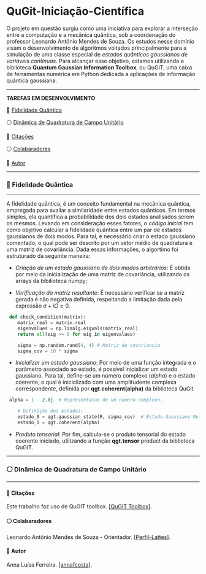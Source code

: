 # QuGit-Iniciação-Científica

O projeto em questão surgiu como uma iniciativa para explorar a interseção entre a computação e a mecânica quântica, sob a coordenação do professor Leonardo Antônio Mendes de Souza. Os estudos nesse domínio visam o desenvolvimento de algoritmos voltados principalmente para a simulação de uma classe especial de *estados quânticos gaussianos de variáveis contínuas*. Para alcançar esse objetivo, estamos utilizando a biblioteca **Quantum Gaussian Information Toolbox**, ou QuGIT, uma caixa de ferramentas numérica em Python dedicada a aplicações de informação quântica gaussiana.
___

**TAREFAS EM DESENVOLVIMENTO**

🔵 [Fidelidade Quântica](#Objetivos-1)

<div id="Objetivos-1">
<!-- Seu conteúdo para a Objetivos -->
</div>

⚪ [Dinâmica de Quadratura de Campo Unitário](#autores-4)

<div id="autores-4">
<!-- Seu conteúdo para Autores -->
</div>

🔵 [Citações](#autores-3)

<div id="autores-3">
<!-- Seu conteúdo para Autores -->
</div>

⚪ [Colabaradores](#colab-4)

<div id="colab-4">
<!-- Seu conteúdo para Autores -->
</div>

🔵 [Autor](#autor-5)

<div id="autor-5">
<!-- Seu conteúdo para Autores -->
</div>

___

### 🔵 Fidelidade Quântica
___

A fidelidade quântica, é um conceito fundamental na mecânica quântica, empregada para avaliar a similaridade entre estados quânticos. Em termos simples, ela quantifica a probabilidade dos dois estados analisados serem os mesmos. Levando em consideração esses fatores, o *código inicial* tem como objetivo calcular a fidelidade quântica entre um par de estados gaussianos de dois modos. Para tal, é necessário criar o estado gaussiano comentado, o qual pode ser descrito por um vetor médio de quadratura e uma matriz de covariância. Dada essas informações, o algortimo foi estruturado da seguinte maneira:

* *Criação de um estado gaussiano de dois modos arbitrários*: É obtida por meio da inicialização de uma matriz de covariância, utilizando os arrays da bibilioteca numpy;
 
 * *Verificação da matriz resultante*: É necessário verificar se a matriz gerada é não negativa definida, respeitando a limitação dada pela expressão $σ + iΩ ≥ 0$.

```python
 def check_condition(matrix):
    matrix_real = matrix.real
    eigenvalues = np.linalg.eigvals(matrix_real)
    return all(eig >= 0 for eig in eigenvalues)

    sigma = np.random.rand(4, 4) # Matriz de covariancia
    sigma_cov = 10 * sigma 
```

* *Inicializar um estado gaussiano*: Por meio de uma função integrada e o parâmetro associado ao estado, é possível inicializar um estado gaussiano. Para tal, define-se um número complexo $(alpha)$ e o estado coerente, o qual é inicializado com uma amplitudente complexa correspondente, definida por **qgt.coherent(alpha)** da biblioteca QuGit.

```python
 alpha = 1 - 2.0j  # Representacao de um numero complexo.

    # Definição dos estados:
    estado_0 = qgt.gaussian_state(R, sigma_cov)  # Estado Gaussiano Multimodo
    estado_1 = qgt.coherent(alpha)
```

* *Produto tensorial*: Por fim, calcula-se o produto tensorial do estado coerente iniciado, utilizando a função **qgt.tensor** product da biblioteca QuGIT.

___

### ⚪ Dinâmica de Quadratura de Campo Unitário
___

#### 🔵 Citações

Este trabalho faz uso de QuGIT toolbox. [[QuGIT Toolbox]](https://arxiv.org/abs/2201.06368).

#### ⚪ Colabaradores 

Leonardo Antônio Mendes de Souza - Orientador. [[Perfil-Lattes]](http://lattes.cnpq.br/9817332779478274).

#### 🔵 Autor


Anna Luísa Ferreira. [[annafcosta]](https://github.com/annafcosta).


